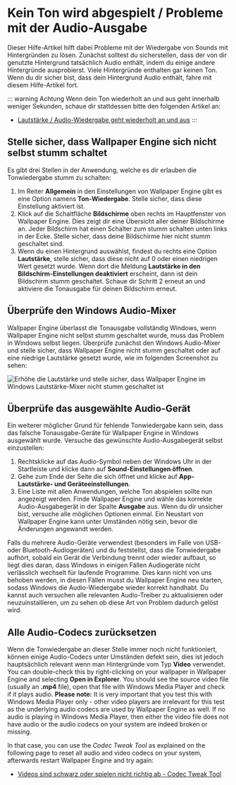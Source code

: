 # Kein Ton wird abgespielt / Probleme mit der Audio-Ausgabe
Dieser Hilfe-Artikel hilft dabei Probleme mit der Wiedergabe von Sounds mit Hintergründen zu lösen. Zunächst solltest du sicherstellen, dass der von dir genutzte Hintergrund tatsächlich Audio enthält, indem du einige andere Hintergründe ausprobierst. Viele Hintergründe enthalten gar keinen Ton. Wenn du dir sicher bist, dass dein Hintergrund Audio enthält, fahre mit diesem Hilfe-Artikel fort.

::: warning
Achtung Wenn dein Ton wiederholt an und aus geht innerhalb weniger Sekunden, schaue dir stattdessen bitte den folgenden Artikel an:

* [Lautstärke / Audio-Wiedergabe geht wiederholt an und aus](/audio/intermittent)
:::

## Stelle sicher, dass Wallpaper Engine sich nicht selbst stumm schaltet
Es gibt drei Stellen in der Anwendung, welche es dir erlauben die Tonwiedergabe stumm zu schalten:

1. Im Reiter **Allgemein** in den Einstellungen von Wallpaper Engine gibt es eine Option namens **Ton-Wiedergabe**. Stelle sicher, dass diese Einstellung aktiviert ist.
2. Klick auf die Schaltfläche **Bildschirme** oben rechts im Hauptfenster von Wallpaper Engine. Dies zeigt dir eine Übersicht aller deiner Bildschirme an. Jeder Bildschirm hat einen Schalter zum stumm schalten unten links in der Ecke. Stelle sicher, dass deine Bildschirme hier nicht stumm geschaltet sind.
3. Wenn du einen Hintergrund auswählst, findest du rechts eine Option **Lautstärke**, stelle sicher, dass diese nicht auf 0 oder einen niedrigen Wert gesetzt wurde. Wenn dort die Meldung **Lautstärke in den Bildschirm-Einstellungen deaktiviert** erscheint, dann ist dein Bildschirm stumm geschaltet. Schaue dir Schritt 2 erneut an und aktiviere die Tonausgabe für deinen Bildschirm erneut.

## Überprüfe den Windows Audio-Mixer
Wallpaper Engine überlasst die Tonausgabe vollständig Windows, wenn Wallpaper Engine nicht selbst stumm geschaltet wurde, muss das Problem in Windows selbst liegen. Überprüfe zunächst den Windows Audio-Mixer und stelle sicher, dass Wallpaper Engine nicht stumm geschaltet oder auf eine niedrige Lautstärke gesetzt wurde, wie im folgenden Screenshot zu sehen:

![Erhöhe die Lautstärke und stelle sicher, dass Wallpaper Engine im Windows Lautstärke-Mixer nicht stumm geschaltet ist](./audiomixer.png)

## Überprüfe das ausgewählte Audio-Gerät
Ein weiterer möglicher Grund für fehlende Tonwiedergabe kann sein, dass das falsche Tonausgabe-Geräte für Wallpaper Engine in Windows ausgewählt wurde. Versuche das gewünschte Audio-Ausgabegerät selbst einzustellen:

1. Rechtsklicke auf das Audio-Symbol neben der Windows Uhr in der Startleiste und klicke dann auf **Sound-Einstellungen öffnen**.
2. Gehe zum Ende der Seite die sich öffnet und klicke auf **App-Lautstärke- und Geräteeinstellungen**.
3. Eine Liste mit allen Anwendungen, welche Ton abspielen sollte nun angezeigt werden. Finde Wallpaper Engine und wähle das korrekte Audio-Ausgabegerät in der Spalte **Ausgabe** aus. Wenn du dir unsicher bist, versuche alle möglichen Optionen einmal. Ein Neustart von Wallpaper Engine kann unter Umständen nötig sein, bevor die Änderungen angewandt werden.

Falls du mehrere Audio-Geräte verwendest (besonders im Falle von USB- oder Bluetooth-Audiogeräten) und du feststellst, dass die Tonwiedergabe aufhört, sobald ein Gerät die Verbindung trennt oder wieder aufbaut, so liegt dies daran, dass Windows in einigen Fällen Audiogeräte nicht verlässlich wechselt für laufende Programme. Dies kann nicht von uns behoben werden, in diesen Fällen musst du Wallpaper Engine neu starten, sodass Windows die Audio-Wiedergabe wieder korrekt handhabt. Du kannst auch versuchen alle relevanten Audio-Treiber zu aktualisieren oder neuzuinstallieren, um zu sehen ob diese Art von Problem dadurch gelöst wird.

## Alle Audio-Codecs zurücksetzen

Wenn die Tonwiedergabe an dieser Stelle immer noch nicht funktioniert, können einige Audio-Codecs unter Umständen defekt sein, dies ist jedoch hauptsächlich relevant wenn man Hintergründe vom Typ **Video** verwendet. You can double-check this by right-clicking on your wallpaper in Wallpaper Engine and selecting **Open in Explorer**. You should see the source video file (usually an **.mp4** file), open that file with Windows Media Player and check if it plays audio. **Please note:** It is very important that you test this with Windows Media Player only - other video players are irrelevant for this test as the underlying audio codecs are used by Wallpaper Engine as well. If no audio is playing in Windows Media Player, then either the video file does not have audio or the audio codecs on your system are indeed broken or missing.

In that case, you can use the *Codec Tweak Tool* as explained on the following page to reset all audio and video codecs on your system, afterwards restart Wallpaper Engine and try again:

* [Videos sind schwarz oder spielen nicht richtig ab - Codec Tweak Tool](noshow/notplaying.html#codec-tweak-tool)

